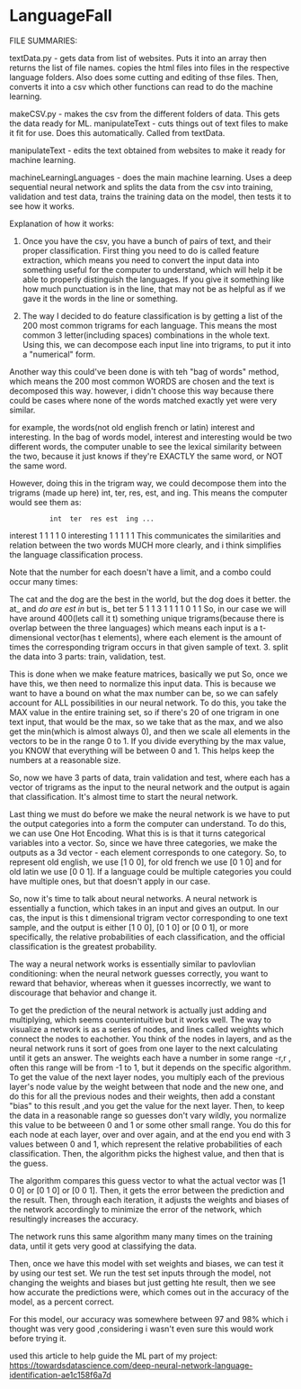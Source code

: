 # LanguageFall

FILE SUMMARIES: 

textData.py - gets data from list of websites. Puts it into an array then returns the list of file names. copies the html
files into files in the respective language folders. Also does some cutting and editing of thse files. 
Then, converts it into a csv which other functions can read to do the machine learning. 

makeCSV.py - makes the csv from the different folders of data. This gets the data ready for ML. 
manipulateText - cuts things out of text files to make it fit for use. Does this automatically. Called from textData.

manipulateText - edits the text obtained from websites to make it ready for machine learning.  

machineLearningLanguages - does the main machine learning. Uses a deep sequential neural network and splits the data from 
the csv into training, validation and test data, trains the training data on the model, then tests it to see how it works. 

Explanation of how it works: 

1. Once you have the csv, you have a bunch of pairs of text, and their proper classification. First thing you need to do is 
called feature extraction, which means you need to convert the input data into something useful for the computer to understand, 
which will help it be able to properly distinguish the languages. If you give it something like how much punctuation 
is in the line, that may not be as helpful as if we gave it the words in the line or something. 

2. The way I decided to do feature classification is by getting a list of the 200 most common trigrams for each language. 
This means the most common 3 letter(including spaces) combinations in the whole text. Using this, we can decompose each
input line into trigrams, to put it into a "numerical" form.

Another way this could've been done is with teh "bag of words" method, which means the 200 most common WORDS are chosen 
and the text is decomposed this way. however, i didn't choose this way because there could be cases where none of the words
matched exactly yet were very similar. 

for example, the words(not old english french or latin) interest and interesting. 
In the bag of words model, interest and interesting would be two different words, the computer unable to see the lexical 
similarity between the two, because it just knows if they're EXACTLY the same word, or NOT the same word. 

However, doing this in the trigram way, we could decompose them into the trigrams (made up here) int, ter, res, est, and ing. 
This means the computer would see them as:

              int  ter  res est  ing ...
interest        1   1     1   1    0
interesting     1   1     1   1    1 
This communicates the similarities and relation between the two words MUCH more clearly, and i think 
simplifies the language classification process. 

Note that the number for each doesn't have a limit, and a combo could occur many times:

The cat and the dog are the best in the world, but the dog does it better. 
the at_ and _do are est in_ but is_ bet ter
5   1    1    3  1   1  1    1   0   1  1
So, in our case we will have around 400(lets call it t) something unique trigrams(because there is overlap between the three languages)
which means each input is a t-dimensional vector(has t elements), where each element is the amount of times the corresponding
trigram occurs in that given sample of text. 
3. split the data into 3 parts: train, validation, test. 

This is done when we make feature matrices, basically we put
So, once we have this, we then need to normalize this input data. This is because we want to have a bound on what the max number
can be, so we can safely account for ALL possibilities in our neural network. To do this, you take the MAX value in 
the entire training set, so if there's 20 of one trigram in one text input, that would be the max, so we take that as the max, 
and we also get the min(which is almost always 0), and then we scale all elements in the vectors to be in the range 
0 to 1. If you divide everything by the max value, you KNOW that everything will be between 0 and 1. This helps keep the 
numbers at a reasonable size. 

So, now we have 3 parts of data, train validation and test, where each has a vector of trigrams as the input to the neural 
network and the output is again that classification. It's almost time to start the neural network. 

Last thing we must do before we make the neural network is we have to put the output categories into a form the 
computer can understand. To do this, we can use One Hot Encoding. What this is is that it turns categorical variables
into a vector. So, since we have three categories, we make the outputs as a 3d vector - each element corresponds to one category. 
So, to represent old english, we use [1 0 0], for old french we use [0 1 0] and for old latin we use [0 0 1]. If a language
could be multiple categories you could have multiple ones, but that doesn't apply  in our case. 

So, now it's time to talk about neural networks. A neural network is essentially a function, which takes in an input 
and gives an output. In our cas, the input is this t dimensional trigram vector corresponding to one text sample, and 
the output is either [1 0 0], [0 1 0] or [0 0 1], or more specifically, the relative probabilities of each classification, 
and the official classification is the greatest probability. 

The way a neural network works is essentially similar to pavlovlian conditioning: when the neural network guesses correctly, 
you want to reward that behavior, whereas when it guesses incorrectly, we want to discourage that behavior and change it. 

To get the prediction of the neural network is actually just adding and multiplying, which seems counterintuitive but it
works well. The way to visualize a network is as a series of nodes, and lines called weights which connect the nodes to eachother. 
You think of the nodes in layers, and as the neural network runs it sort of goes from one layer to the next calculating until 
it gets an answer. The weights each have a number in some range -r,r , often this range will be from -1 to 1, but it depends on 
the specific algorithm. To get the value of the next layer nodes, you multiply each of the previous layer's node value 
by the weight between that node and the new one, and do this for all the previous nodes and their weights, then add a constant
"bias" to this result ,and you get the value for the next layer. Then, to keep the data in a reasonable range so guesses don't vary
wildly, you normalize this value to be betweeen 0 and 1 or some other small range. You do this for each node at each layer, 
over and over again, and at the end you end with 3 values between 0 and 1, which represent the relative probabilities of each
classification. Then, the algorithm picks the highest value, and then that is the guess. 

The algorithm compares this guess vector to what the actual vector was [1 0 0] or [0 1 0] or [0 0 1]. Then, it gets the
error between the prediction and the result. Then, through each iteration, it adjusts the weights and biases of the network
accordingly to minimize the error of the network, which resultingly increases the accuracy. 

The network runs this same algorithm many many times on the training data, until it gets very good at classifying the 
data. 

Then, once we have this model with set weights and biases, we can test it by using our test set. We run the test set 
inputs through the model, not changing the weights and biases but just getting hte result, then we see how accurate the 
predictions were, which comes out in the accuracy of the model, as a percent correct. 

For this model, our accuracy was somewhere between 97 and 98% which i thought was very good ,considering i wasn't even 
sure this would work before trying it. 


used this article to help guide the ML part of my project:
https://towardsdatascience.com/deep-neural-network-language-identification-ae1c158f6a7d


